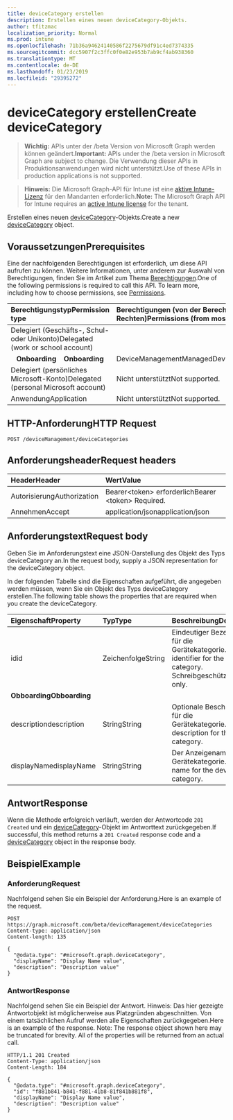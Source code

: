 ```yaml
---
title: deviceCategory erstellen
description: Erstellen eines neuen deviceCategory-Objekts.
author: tfitzmac
localization_priority: Normal
ms.prod: intune
ms.openlocfilehash: 71b36a94624140586f2275679df91c4ed7374335
ms.sourcegitcommit: dcc5907f2c3ffc0f0e82e953b7ab9cf4ab938360
ms.translationtype: MT
ms.contentlocale: de-DE
ms.lasthandoff: 01/23/2019
ms.locfileid: "29395272"
---
```

# <a name="create-devicecategory"></a><span data-ttu-id="0273a-103">deviceCategory erstellen</span><span class="sxs-lookup"><span data-stu-id="0273a-103">Create deviceCategory</span></span>

> <span data-ttu-id="0273a-104">**Wichtig:** APIs unter der /beta Version von Microsoft Graph werden können geändert.</span><span class="sxs-lookup"><span data-stu-id="0273a-104">**Important:** APIs under the /beta version in Microsoft Graph are subject to change.</span></span> <span data-ttu-id="0273a-105">Die Verwendung dieser APIs in Produktionsanwendungen wird nicht unterstützt.</span><span class="sxs-lookup"><span data-stu-id="0273a-105">Use of these APIs in production applications is not supported.</span></span>

> <span data-ttu-id="0273a-106">**Hinweis:** Die Microsoft Graph-API für Intune ist eine [aktive Intune-Lizenz](https://go.microsoft.com/fwlink/?linkid=839381) für den Mandanten erforderlich.</span><span class="sxs-lookup"><span data-stu-id="0273a-106">**Note:** The Microsoft Graph API for Intune requires an [active Intune license](https://go.microsoft.com/fwlink/?linkid=839381) for the tenant.</span></span>

<span data-ttu-id="0273a-107">Erstellen eines neuen [deviceCategory](../resources/intune-shared-devicecategory.md)-Objekts.</span><span class="sxs-lookup"><span data-stu-id="0273a-107">Create a new [deviceCategory](../resources/intune-shared-devicecategory.md) object.</span></span>

## <a name="prerequisites"></a><span data-ttu-id="0273a-108">Voraussetzungen</span><span class="sxs-lookup"><span data-stu-id="0273a-108">Prerequisites</span></span>

<span data-ttu-id="0273a-p102">Eine der nachfolgenden Berechtigungen ist erforderlich, um diese API aufrufen zu können. Weitere Informationen, unter anderem zur Auswahl von Berechtigungen, finden Sie im Artikel zum Thema [Berechtigungen](/graph/permissions-reference).</span><span class="sxs-lookup"><span data-stu-id="0273a-p102">One of the following permissions is required to call this API. To learn more, including how to choose permissions, see [Permissions](/graph/permissions-reference).</span></span>

|<span data-ttu-id="0273a-111">Berechtigungstyp</span><span class="sxs-lookup"><span data-stu-id="0273a-111">Permission type</span></span>|<span data-ttu-id="0273a-112">Berechtigungen (von der Berechtigung mit den meisten Rechten zu der mit den wenigsten Rechten)</span><span class="sxs-lookup"><span data-stu-id="0273a-112">Permissions (from most to least privileged)</span></span>|
|:---|:---|
|<span data-ttu-id="0273a-113">Delegiert (Geschäfts-, Schul- oder Unikonto)</span><span class="sxs-lookup"><span data-stu-id="0273a-113">Delegated (work or school account)</span></span>||
| <span data-ttu-id="0273a-114">&nbsp;&nbsp; **Onboarding**</span><span class="sxs-lookup"><span data-stu-id="0273a-114">&nbsp; &nbsp; **Onboarding**</span></span> | <span data-ttu-id="0273a-115">DeviceManagementManagedDevices.ReadWrite.All</span><span class="sxs-lookup"><span data-stu-id="0273a-115">DeviceManagementManagedDevices.ReadWrite.All</span></span>|
|<span data-ttu-id="0273a-116">Delegiert (persönliches Microsoft-Konto)</span><span class="sxs-lookup"><span data-stu-id="0273a-116">Delegated (personal Microsoft account)</span></span>|<span data-ttu-id="0273a-117">Nicht unterstützt</span><span class="sxs-lookup"><span data-stu-id="0273a-117">Not supported.</span></span>|
|<span data-ttu-id="0273a-118">Anwendung</span><span class="sxs-lookup"><span data-stu-id="0273a-118">Application</span></span>|<span data-ttu-id="0273a-119">Nicht unterstützt</span><span class="sxs-lookup"><span data-stu-id="0273a-119">Not supported.</span></span>|

## <a name="http-request"></a><span data-ttu-id="0273a-120">HTTP-Anforderung</span><span class="sxs-lookup"><span data-stu-id="0273a-120">HTTP Request</span></span>
<!-- {
  "blockType": "ignored"
}
-->
``` http
POST /deviceManagement/deviceCategories
```

## <a name="request-headers"></a><span data-ttu-id="0273a-121">Anforderungsheader</span><span class="sxs-lookup"><span data-stu-id="0273a-121">Request headers</span></span>

|<span data-ttu-id="0273a-122">Header</span><span class="sxs-lookup"><span data-stu-id="0273a-122">Header</span></span>|<span data-ttu-id="0273a-123">Wert</span><span class="sxs-lookup"><span data-stu-id="0273a-123">Value</span></span>|
|:---|:---|
|<span data-ttu-id="0273a-124">Autorisierung</span><span class="sxs-lookup"><span data-stu-id="0273a-124">Authorization</span></span>|<span data-ttu-id="0273a-125">Bearer&lt;token&gt; erforderlich</span><span class="sxs-lookup"><span data-stu-id="0273a-125">Bearer &lt;token&gt; Required.</span></span>|
|<span data-ttu-id="0273a-126">Annehmen</span><span class="sxs-lookup"><span data-stu-id="0273a-126">Accept</span></span>|<span data-ttu-id="0273a-127">application/json</span><span class="sxs-lookup"><span data-stu-id="0273a-127">application/json</span></span>|

## <a name="request-body"></a><span data-ttu-id="0273a-128">Anforderungstext</span><span class="sxs-lookup"><span data-stu-id="0273a-128">Request body</span></span>

<span data-ttu-id="0273a-129">Geben Sie im Anforderungstext eine JSON-Darstellung des Objekt des Typs deviceCategory an.</span><span class="sxs-lookup"><span data-stu-id="0273a-129">In the request body, supply a JSON representation for the deviceCategory object.</span></span>

<span data-ttu-id="0273a-130">In der folgenden Tabelle sind die Eigenschaften aufgeführt, die angegeben werden müssen, wenn Sie ein Objekt des Typs deviceCategory erstellen.</span><span class="sxs-lookup"><span data-stu-id="0273a-130">The following table shows the properties that are required when you create the deviceCategory.</span></span>

|<span data-ttu-id="0273a-131">Eigenschaft</span><span class="sxs-lookup"><span data-stu-id="0273a-131">Property</span></span>|<span data-ttu-id="0273a-132">Typ</span><span class="sxs-lookup"><span data-stu-id="0273a-132">Type</span></span>|<span data-ttu-id="0273a-133">Beschreibung</span><span class="sxs-lookup"><span data-stu-id="0273a-133">Description</span></span>|
|:---|:---|:---|
|<span data-ttu-id="0273a-134">id</span><span class="sxs-lookup"><span data-stu-id="0273a-134">id</span></span>|<span data-ttu-id="0273a-135">Zeichenfolge</span><span class="sxs-lookup"><span data-stu-id="0273a-135">String</span></span>|<span data-ttu-id="0273a-136">Eindeutiger Bezeichner für die Gerätekategorie.</span><span class="sxs-lookup"><span data-stu-id="0273a-136">Unique identifier for the device category.</span></span> <span data-ttu-id="0273a-137">Schreibgeschützt.</span><span class="sxs-lookup"><span data-stu-id="0273a-137">Read-only.</span></span>|
|<span data-ttu-id="0273a-138">**Obboarding**</span><span class="sxs-lookup"><span data-stu-id="0273a-138">**Obboarding**</span></span>|
|<span data-ttu-id="0273a-139">description</span><span class="sxs-lookup"><span data-stu-id="0273a-139">description</span></span>|<span data-ttu-id="0273a-140">String</span><span class="sxs-lookup"><span data-stu-id="0273a-140">String</span></span>|<span data-ttu-id="0273a-141">Optionale Beschreibung für die Gerätekategorie.</span><span class="sxs-lookup"><span data-stu-id="0273a-141">Optional description for the device category.</span></span>|
|<span data-ttu-id="0273a-142">displayName</span><span class="sxs-lookup"><span data-stu-id="0273a-142">displayName</span></span>|<span data-ttu-id="0273a-143">String</span><span class="sxs-lookup"><span data-stu-id="0273a-143">String</span></span>|<span data-ttu-id="0273a-144">Der Anzeigename für die Gerätekategorie.</span><span class="sxs-lookup"><span data-stu-id="0273a-144">Display name for the device category.</span></span>|

## <a name="response"></a><span data-ttu-id="0273a-145">Antwort</span><span class="sxs-lookup"><span data-stu-id="0273a-145">Response</span></span>

<span data-ttu-id="0273a-146">Wenn die Methode erfolgreich verläuft, werden der Antwortcode `201 Created` und ein [deviceCategory](../resources/intune-shared-devicecategory.md)-Objekt im Antworttext zurückgegeben.</span><span class="sxs-lookup"><span data-stu-id="0273a-146">If successful, this method returns a `201 Created` response code and a [deviceCategory](../resources/intune-shared-devicecategory.md) object in the response body.</span></span>

## <a name="example"></a><span data-ttu-id="0273a-147">Beispiel</span><span class="sxs-lookup"><span data-stu-id="0273a-147">Example</span></span>

### <a name="request"></a><span data-ttu-id="0273a-148">Anforderung</span><span class="sxs-lookup"><span data-stu-id="0273a-148">Request</span></span>

<span data-ttu-id="0273a-149">Nachfolgend sehen Sie ein Beispiel der Anforderung.</span><span class="sxs-lookup"><span data-stu-id="0273a-149">Here is an example of the request.</span></span>

``` http
POST https://graph.microsoft.com/beta/deviceManagement/deviceCategories
Content-type: application/json
Content-length: 135

{
  "@odata.type": "#microsoft.graph.deviceCategory",
  "displayName": "Display Name value",
  "description": "Description value"
}
```

### <a name="response"></a><span data-ttu-id="0273a-150">Antwort</span><span class="sxs-lookup"><span data-stu-id="0273a-150">Response</span></span>

<span data-ttu-id="0273a-p104">Nachfolgend sehen Sie ein Beispiel der Antwort. Hinweis: Das hier gezeigte Antwortobjekt ist möglicherweise aus Platzgründen abgeschnitten. Von einem tatsächlichen Aufruf werden alle Eigenschaften zurückgegeben.</span><span class="sxs-lookup"><span data-stu-id="0273a-p104">Here is an example of the response. Note: The response object shown here may be truncated for brevity. All of the properties will be returned from an actual call.</span></span>

``` http
HTTP/1.1 201 Created
Content-Type: application/json
Content-Length: 184

{
  "@odata.type": "#microsoft.graph.deviceCategory",
  "id": "f881b841-b841-f881-41b8-81f841b881f8",
  "displayName": "Display Name value",
  "description": "Description value"
}
```



